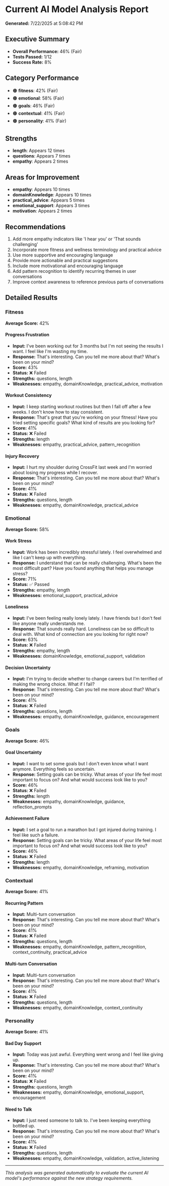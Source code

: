 # Current AI Model Analysis Report

**Generated:** 7/22/2025 at 5:08:42 PM

## Executive Summary

- **Overall Performance:** 46% (Fair)
- **Tests Passed:** 1/12
- **Success Rate:** 8%

## Category Performance

- 🟠 **fitness**: 42% (Fair)
- 🟠 **emotional**: 58% (Fair)
- 🟠 **goals**: 46% (Fair)
- 🟠 **contextual**: 41% (Fair)
- 🟠 **personality**: 41% (Fair)

## Strengths

- **length**: Appears 12 times
- **questions**: Appears 7 times
- **empathy**: Appears 2 times

## Areas for Improvement

- **empathy**: Appears 10 times
- **domainKnowledge**: Appears 10 times
- **practical_advice**: Appears 5 times
- **emotional_support**: Appears 3 times
- **motivation**: Appears 2 times

## Recommendations

1. Add more empathy indicators like 'I hear you' or 'That sounds challenging'
2. Incorporate more fitness and wellness terminology and practical advice
3. Use more supportive and encouraging language
4. Provide more actionable and practical suggestions
5. Include more motivational and encouraging language
6. Add pattern recognition to identify recurring themes in user conversations
7. Improve context awareness to reference previous parts of conversations

## Detailed Results


### Fitness

**Average Score:** 42%


#### Progress Frustration
- **Input:** I've been working out for 3 months but I'm not seeing the results I want. I feel like I'm wasting my time.
- **Response:** That's interesting. Can you tell me more about that? What's been on your mind?
- **Score:** 43%
- **Status:** ❌ Failed
- **Strengths:** questions, length
- **Weaknesses:** empathy, domainKnowledge, practical_advice, motivation


#### Workout Consistency
- **Input:** I keep starting workout routines but then I fall off after a few weeks. I don't know how to stay consistent.
- **Response:** That's great that you're working on your fitness! Have you tried setting specific goals? What kind of results are you looking for?
- **Score:** 41%
- **Status:** ❌ Failed
- **Strengths:** length
- **Weaknesses:** empathy, practical_advice, pattern_recognition


#### Injury Recovery
- **Input:** I hurt my shoulder during CrossFit last week and I'm worried about losing my progress while I recover.
- **Response:** That's interesting. Can you tell me more about that? What's been on your mind?
- **Score:** 41%
- **Status:** ❌ Failed
- **Strengths:** questions, length
- **Weaknesses:** empathy, domainKnowledge, practical_advice



### Emotional

**Average Score:** 58%


#### Work Stress
- **Input:** Work has been incredibly stressful lately. I feel overwhelmed and like I can't keep up with everything.
- **Response:** I understand that can be really challenging. What's been the most difficult part? Have you found anything that helps you manage stress?
- **Score:** 71%
- **Status:** ✅ Passed
- **Strengths:** empathy, length
- **Weaknesses:** emotional_support, practical_advice


#### Loneliness
- **Input:** I've been feeling really lonely lately. I have friends but I don't feel like anyone really understands me.
- **Response:** That sounds really hard. Loneliness can be so difficult to deal with. What kind of connection are you looking for right now?
- **Score:** 63%
- **Status:** ❌ Failed
- **Strengths:** empathy, length
- **Weaknesses:** domainKnowledge, emotional_support, validation


#### Decision Uncertainty
- **Input:** I'm trying to decide whether to change careers but I'm terrified of making the wrong choice. What if I fail?
- **Response:** That's interesting. Can you tell me more about that? What's been on your mind?
- **Score:** 41%
- **Status:** ❌ Failed
- **Strengths:** questions, length
- **Weaknesses:** empathy, domainKnowledge, guidance, encouragement



### Goals

**Average Score:** 46%


#### Goal Uncertainty
- **Input:** I want to set some goals but I don't even know what I want anymore. Everything feels so uncertain.
- **Response:** Setting goals can be tricky. What areas of your life feel most important to focus on? And what would success look like to you?
- **Score:** 46%
- **Status:** ❌ Failed
- **Strengths:** length
- **Weaknesses:** empathy, domainKnowledge, guidance, reflection_prompts


#### Achievement Failure
- **Input:** I set a goal to run a marathon but I got injured during training. I feel like such a failure.
- **Response:** Setting goals can be tricky. What areas of your life feel most important to focus on? And what would success look like to you?
- **Score:** 46%
- **Status:** ❌ Failed
- **Strengths:** length
- **Weaknesses:** empathy, domainKnowledge, reframing, motivation



### Contextual

**Average Score:** 41%


#### Recurring Pattern
- **Input:** Multi-turn conversation
- **Response:** That's interesting. Can you tell me more about that? What's been on your mind?
- **Score:** 41%
- **Status:** ❌ Failed
- **Strengths:** questions, length
- **Weaknesses:** empathy, domainKnowledge, pattern_recognition, context_continuity, practical_advice


#### Multi-turn Conversation
- **Input:** Multi-turn conversation
- **Response:** That's interesting. Can you tell me more about that? What's been on your mind?
- **Score:** 41%
- **Status:** ❌ Failed
- **Strengths:** questions, length
- **Weaknesses:** empathy, domainKnowledge, context_continuity



### Personality

**Average Score:** 41%


#### Bad Day Support
- **Input:** Today was just awful. Everything went wrong and I feel like giving up.
- **Response:** That's interesting. Can you tell me more about that? What's been on your mind?
- **Score:** 41%
- **Status:** ❌ Failed
- **Strengths:** questions, length
- **Weaknesses:** empathy, domainKnowledge, emotional_support, encouragement


#### Need to Talk
- **Input:** I just need someone to talk to. I've been keeping everything bottled up.
- **Response:** That's interesting. Can you tell me more about that? What's been on your mind?
- **Score:** 41%
- **Status:** ❌ Failed
- **Strengths:** questions, length
- **Weaknesses:** empathy, domainKnowledge, validation, active_listening



---

*This analysis was generated automatically to evaluate the current AI model's performance against the new strategy requirements.*
